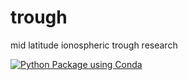 # trough
mid latitude ionospheric trough research

[![Python Package using Conda](https://github.com/gregstarr/trough/actions/workflows/python-package-conda.yml/badge.svg)](https://github.com/gregstarr/trough/actions/workflows/python-package-conda.yml)
